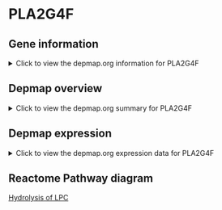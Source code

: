 <h1>PLA2G4F</h1>

<h2>Gene information</h2>
<details>
  <summary>Click to view the depmap.org information for PLA2G4F</summary>
  <iframe src="https://depmap.org/portal/gene/PLA2G4F?tab=about" style="border:none;width:100%;height:800px"></iframe>
</details>

<h2>Depmap overview</h2>
<details>
  <summary>Click to view the depmap.org summary for PLA2G4F</summary>
  <iframe src="https://depmap.org/portal/gene/PLA2G4F?tab=overview" style="border:none;width:100%;height:800px"></iframe>
</details>

<h2>Depmap expression</h2>
<details>
  <summary>Click to view the depmap.org expression data for PLA2G4F</summary>
  <iframe src="https://depmap.org/portal/gene/PLA2G4F?tab=characterization" style="border:none;width:100%;height:800px"></iframe>
</details>



<h2>Reactome Pathway diagram</h2>
<a href="https://reactome.org/PathwayBrowser/#/R-HSA-1483115" target="_BLANK">Hydrolysis of LPC</a>



